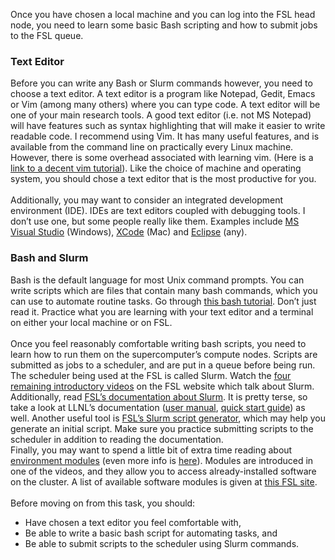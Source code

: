 Once you have chosen a local machine and you can log into the FSL head node, you need to learn some basic Bash scripting and how to submit jobs to the FSL queue.  
### Text Editor
Before you can write any Bash or Slurm commands however, you need to choose a text editor. A text editor is a program like Notepad, Gedit, Emacs or Vim (among many others) where you can type code. A text editor will be one of your main research tools. A good text editor (i.e. not MS Notepad) will have features such as syntax highlighting that will make it easier to write readable code. I recommend using Vim. It has many  useful features, and is available from the command line on practically every Linux machine. However, there is some overhead associated with learning vim. (Here is a [link to a decent vim tutorial](http://vim.wikia.com/wiki/Tutorial)). Like the choice of machine and operating system, you should chose a text editor that is the most productive for you.  
\
Additionally, you may want to consider an integrated development environment (IDE). IDEs are text editors coupled with debugging tools. I don’t use one, but some people really like them. Examples include [MS Visual Studio](https://visualstudio.microsoft.com/) (Windows), [XCode](https://apps.apple.com/us/app/xcode/id497799835?mt=12) (Mac) and [Eclipse](https://www.eclipse.org/ide/) (any).  
### Bash and Slurm
Bash is the default language for most Unix command prompts. You can write scripts which are files that contain many bash commands, which you can use to automate routine tasks. Go through [this bash tutorial](http://ryanstutorials.net/bash-scripting-tutorial/bash-script.php). Don’t just read it. Practice what you are learning with your text editor and a terminal on either your local machine or on FSL.  
\
Once you feel reasonably comfortable writing bash scripts, you need to learn how to run  them on the supercomputer’s compute nodes.  Scripts are submitted as jobs to a scheduler, and are put in a queue before being run. The scheduler being used at the FSL is called Slurm. Watch the [four remaining introductory videos](https://www.youtube.com/watch?v=i1r9BxHBG0I&list=PL326A5EB4E3B16FED&feature=plpp_play_all) on the FSL website which talk about Slurm. Additionally, read [FSL’s documentation about Slurm](https://marylou.byu.edu/documentation/slurm/commands). It is pretty terse, so take a look at LLNL’s documentation ([user manual](https://hpc.llnl.gov/banks-jobs/running-jobs/slurm-user-manual), [quick start guide](https://hpc.llnl.gov/banks-jobs/running-jobs/slurm-quick-start-guide)) as well. Another useful tool is [FSL’s Slurm script generator](https://marylou.byu.edu/documentation/slurm/script-generator), which may help you generate an initial script. Make sure you practice submitting scripts to the scheduler in addition to reading the documentation.
\
Finally, you may want to spend a little bit of extra time reading about [environment modules](https://marylou.byu.edu/wiki/index.php?Environment+Modules) (even more info is [here](http://modules.sourceforge.net/)). Modules are introduced in one of the videos, and they allow you to access already-installed software on the cluster. A list of available software modules is given at [this FSL site](https://marylou.byu.edu/documentation/apps/softwareModuleList).  
\
Before moving on from this task, you should:  
* Have chosen a text editor you feel comfortable with,
* Be able to write a basic bash script for automating tasks, and
* Be able to submit scripts to the scheduler using Slurm commands.

